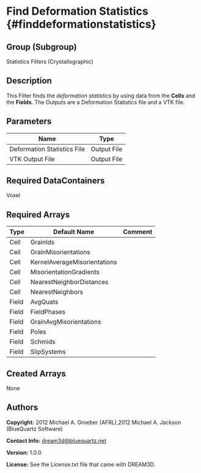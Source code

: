 Find Deformation Statistics {#finddeformationstatistics}
======

## Group (Subgroup) ##
Statistics Filters (Crystallographic)

## Description ##
This Filter finds the _deformation statistics_ by using data from the __Cells__ and the __Fields__. 
The Outputs are a Deformation Statistics file and a VTK file.

## Parameters ##

| Name | Type |
|------|------|
| Deformation Statistics File | Output File |
| VTK Output File | Output File |

## Required DataContainers ##
Voxel

## Required Arrays ##

| Type | Default Name | Comment |
|------|--------------|---------|
| Cell | GrainIds |  |
| Cell | GrainMisorientations |  |
| Cell | KernelAverageMisorientations |  |
| Cell | MisorientationGradients |  |
| Cell | NearestNeighborDistances |  |
| Cell | NearestNeighbors |  |
| Field | AvgQuats |  |
| Field | FieldPhases |  |
| Field | GrainAvgMisorientations |  |
| Field | Poles |  |
| Field | Schmids |  |
| Field | SlipSystems |  |

## Created Arrays ##
None

## Authors ##


**Copyright:** 2012 Michael A. Groeber (AFRL),2012 Michael A. Jackson (BlueQuartz Software)

**Contact Info:** dream3d@bluequartz.net

**Version:** 1.0.0

**License:**  See the License.txt file that came with DREAM3D.



